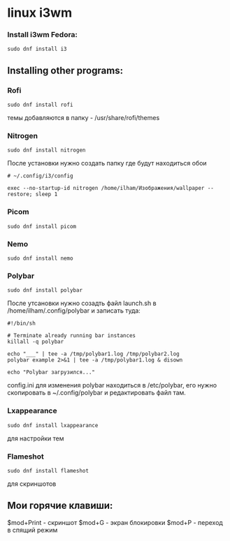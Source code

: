 # linux i3wm

### Install i3wm Fedora:

```
sudo dnf install i3
```

## Installing other programs:

### Rofi

```
sudo dnf install rofi
```
темы добавляются в папку - /usr/share/rofi/themes

### Nitrogen

```
sudo dnf install nitrogen
```
После установки нужно создать папку где будут находиться обои 

```
# ~/.config/i3/config

exec --no-startup-id nitrogen /home/ilham/Изображения/wallpaper --restore; sleep 1
```

### Picom

```
sudo dnf install picom
```

### Nemo

```
sudo dnf install nemo
```

### Polybar

```
sudo dnf install polybar
```
После утсановки нужно созадть файл launch.sh в /home/ilham/.config/polybar и записать туда:
```
#!/bin/sh

# Terminate already running bar instances
killall -q polybar

echo "___" | tee -a /tmp/polybar1.log /tmp/polybar2.log
polybar example 2>&1 | tee -a /tmp/polybar1.log & disown

echo "Polybar загрузился..."
```
config.ini для изменения polybar находиться в /etc/polybar, его нужно скопировать в ~/.config/polybar и редактировать файл там.

### Lxappearance
```
sudo dnf install lxappearance
```
для настройки тем

### Flameshot

```
sudo dnf install flameshot
```
для скриншотов 

## Мои горячие клавиши:

$mod+Print - скриншот 
$mod+G - экран блокировки
$mod+P - переход в спящий режим





